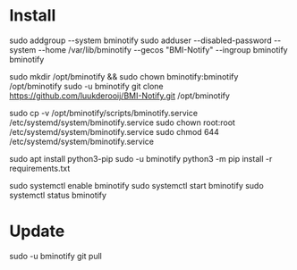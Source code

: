 # Install 

sudo addgroup --system bminotify
sudo adduser --disabled-password --system --home /var/lib/bminotify --gecos "BMI-Notify" --ingroup bminotify bminotify


sudo mkdir /opt/bminotify && sudo chown bminotify:bminotify /opt/bminotify
sudo -u bminotify git clone https://github.com/luukderooij/BMI-Notify.git /opt/bminotify


sudo cp -v /opt/bminotify/scripts/bminotify.service /etc/systemd/system/bminotify.service
sudo chown root:root /etc/systemd/system/bminotify.service
sudo chmod 644 /etc/systemd/system/bminotify.service


sudo apt install python3-pip
sudo -u bminotify python3 -m pip install -r requirements.txt


sudo systemctl enable bminotify
sudo systemctl start bminotify
sudo systemctl status bminotify


# Update

sudo -u bminotify git pull